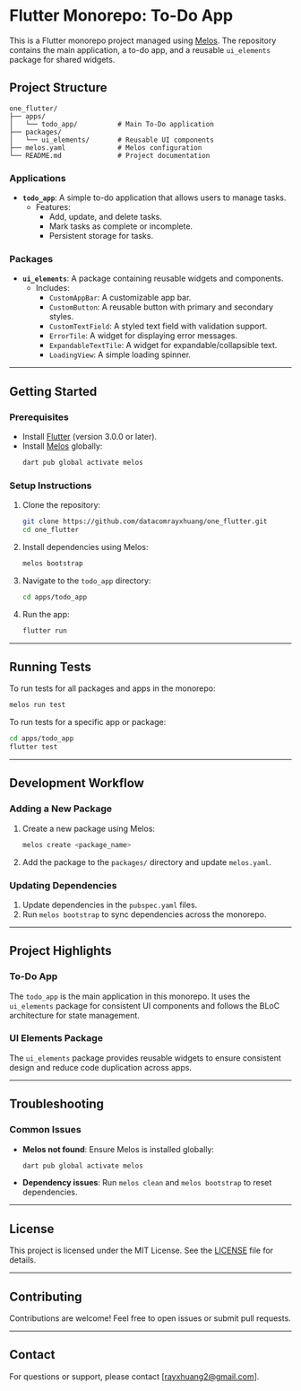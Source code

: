 # Flutter Monorepo: To-Do App

This is a Flutter monorepo project managed using [Melos](https://melos.invertase.dev/). The repository contains the main application, a to-do app, and a reusable `ui_elements` package for shared widgets.

## Project Structure

```
one_flutter/
├── apps/
│   └── todo_app/          # Main To-Do application
├── packages/
│   └── ui_elements/       # Reusable UI components
├── melos.yaml             # Melos configuration
└── README.md              # Project documentation
```

### Applications

- **`todo_app`**: A simple to-do application that allows users to manage tasks.
  - Features:
    - Add, update, and delete tasks.
    - Mark tasks as complete or incomplete.
    - Persistent storage for tasks.

### Packages

- **`ui_elements`**: A package containing reusable widgets and components.
  - Includes:
    - `CustomAppBar`: A customizable app bar.
    - `CustomButton`: A reusable button with primary and secondary styles.
    - `CustomTextField`: A styled text field with validation support.
    - `ErrorTile`: A widget for displaying error messages.
    - `ExpandableTextTile`: A widget for expandable/collapsible text.
    - `LoadingView`: A simple loading spinner.

---

## Getting Started

### Prerequisites

- Install [Flutter](https://flutter.dev/docs/get-started/install) (version 3.0.0 or later).
- Install [Melos](https://melos.invertase.dev/getting-started) globally:
  ```bash
  dart pub global activate melos
  ```

### Setup Instructions

1. Clone the repository:

   ```bash
   git clone https://github.com/datacomrayxhuang/one_flutter.git
   cd one_flutter
   ```

2. Install dependencies using Melos:

   ```bash
   melos bootstrap
   ```

3. Navigate to the `todo_app` directory:

   ```bash
   cd apps/todo_app
   ```

4. Run the app:
   ```bash
   flutter run
   ```

---

## Running Tests

To run tests for all packages and apps in the monorepo:

```bash
melos run test
```

To run tests for a specific app or package:

```bash
cd apps/todo_app
flutter test
```

---

## Development Workflow

### Adding a New Package

1. Create a new package using Melos:

   ```bash
   melos create <package_name>
   ```

2. Add the package to the `packages/` directory and update `melos.yaml`.

### Updating Dependencies

1. Update dependencies in the `pubspec.yaml` files.
2. Run `melos bootstrap` to sync dependencies across the monorepo.

---

## Project Highlights

### To-Do App

The `todo_app` is the main application in this monorepo. It uses the `ui_elements` package for consistent UI components and follows the BLoC architecture for state management.

### UI Elements Package

The `ui_elements` package provides reusable widgets to ensure consistent design and reduce code duplication across apps.

---

## Troubleshooting

### Common Issues

- **Melos not found**: Ensure Melos is installed globally:
  ```bash
  dart pub global activate melos
  ```
- **Dependency issues**: Run `melos clean` and `melos bootstrap` to reset dependencies.

---

## License

This project is licensed under the MIT License. See the [LICENSE](LICENSE) file for details.

---

## Contributing

Contributions are welcome! Feel free to open issues or submit pull requests.

---

## Contact

For questions or support, please contact [rayxhuang2@gmail.com].
